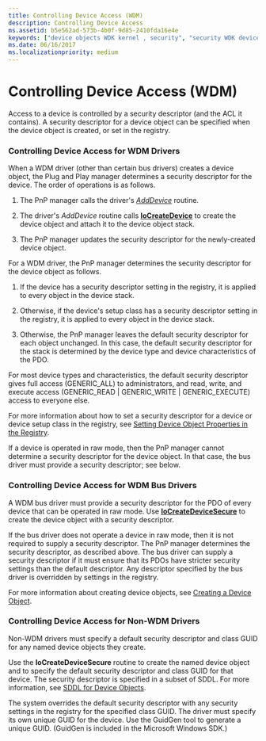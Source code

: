 ```yaml
---
title: Controlling Device Access (WDM)
description: Controlling Device Access
ms.assetid: b5e562ad-573b-4b0f-9d85-2410fda16e4e
keywords: ["device objects WDK kernel , security", "security WDK device objects", "device access controls WDK kernel", "non-WDM driver device access WDK kernel", "security descriptors WDK device objects"]
ms.date: 06/16/2017
ms.localizationpriority: medium
---
```


# Controlling Device Access (WDM)





Access to a device is controlled by a security descriptor (and the ACL it contains). A security descriptor for a device object can be specified when the device object is created, or set in the registry.

### Controlling Device Access for WDM Drivers

When a WDM driver (other than certain bus drivers) creates a device object, the Plug and Play manager determines a security descriptor for the device. The order of operations is as follows.

1.  The PnP manager calls the driver's [*AddDevice*](/windows-hardware/drivers/ddi/wdm/nc-wdm-driver_add_device) routine.

2.  The driver's *AddDevice* routine calls [**IoCreateDevice**](/windows-hardware/drivers/ddi/wdm/nf-wdm-iocreatedevice) to create the device object and attach it to the device object stack.

3.  The PnP manager updates the security descriptor for the newly-created device object.

For a WDM driver, the PnP manager determines the security descriptor for the device object as follows.

1.  If the device has a security descriptor setting in the registry, it is applied to every object in the device stack.

2.  Otherwise, if the device's setup class has a security descriptor setting in the registry, it is applied to every object in the device stack.

3.  Otherwise, the PnP manager leaves the default security descriptor for each object unchanged. In this case, the default security descriptor for the stack is determined by the device type and device characteristics of the PDO.

For most device types and characteristics, the default security descriptor gives full access (GENERIC\_ALL) to administrators, and read, write, and execute access (GENERIC\_READ | GENERIC\_WRITE | GENERIC\_EXECUTE) access to everyone else.

For more information about how to set a security descriptor for a device or device setup class in the registry, see [Setting Device Object Properties in the Registry](setting-device-object-properties-in-the-registry.md).

If a device is operated in raw mode, then the PnP manager cannot determine a security descriptor for the device object. In that case, the bus driver must provide a security descriptor; see below.

### Controlling Device Access for WDM Bus Drivers

A WDM bus driver must provide a security descriptor for the PDO of every device that can be operated in raw mode. Use [**IoCreateDeviceSecure**](/windows-hardware/drivers/ddi/wdmsec/nf-wdmsec-wdmlibiocreatedevicesecure) to create the device object with a security descriptor.

If the bus driver does not operate a device in raw mode, then it is not required to supply a security descriptor. The PnP manager determines the security descriptor, as described above. The bus driver can supply a security descriptor if it must ensure that its PDOs have stricter security settings than the default descriptor. Any descriptor specified by the bus driver is overridden by settings in the registry.

For more information about creating device objects, see [Creating a Device Object](creating-a-device-object.md).

### Controlling Device Access for Non-WDM Drivers

Non-WDM drivers must specify a default security descriptor and class GUID for any named device objects they create.

Use the **IoCreateDeviceSecure** routine to create the named device object and to specify the default security descriptor and class GUID for that device. The security descriptor is specified in a subset of SDDL. For more information, see [SDDL for Device Objects](sddl-for-device-objects.md).

The system overrides the default security descriptor with any security settings in the registry for the specified class GUID. The driver must specify its own unique GUID for the device. Use the GuidGen tool to generate a unique GUID. (GuidGen is included in the Microsoft Windows SDK.)

 

